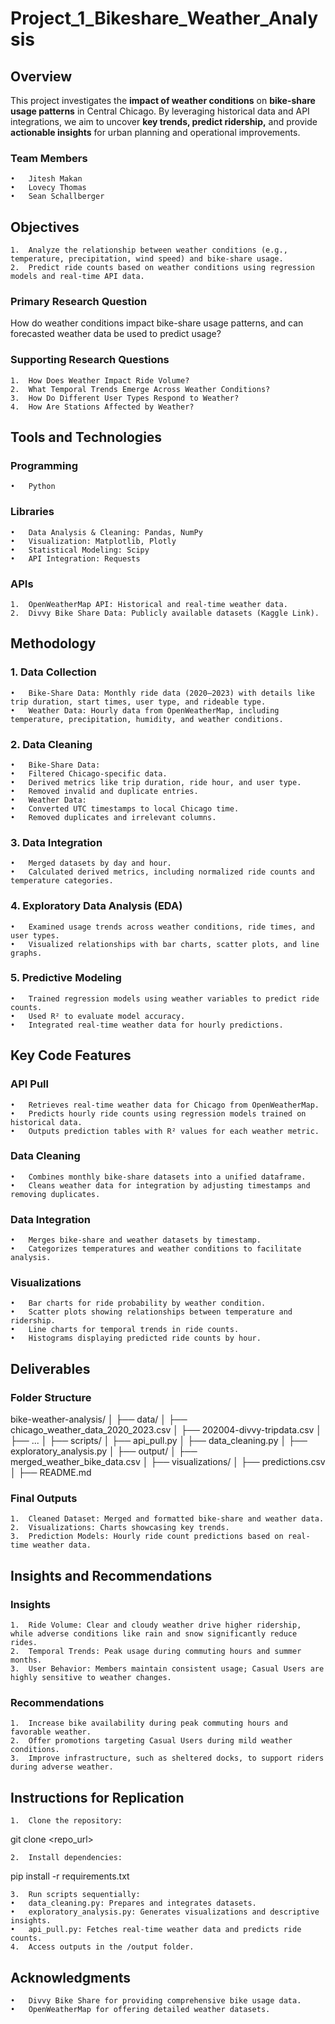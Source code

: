 # Project_1_Bikeshare_Weather_Analysis

## Overview

This project investigates the **impact of weather conditions** on **bike-share usage patterns** in Central Chicago. By leveraging historical data and API integrations, we aim to uncover **key trends, predict ridership,** and provide **actionable insights** for urban planning and operational improvements.

### Team Members
	•	Jitesh Makan
	•	Lovecy Thomas
	•	Sean Schallberger

## Objectives
	1.	Analyze the relationship between weather conditions (e.g., temperature, precipitation, wind speed) and bike-share usage.
	2.	Predict ride counts based on weather conditions using regression models and real-time API data.

### Primary Research Question

How do weather conditions impact bike-share usage patterns, and can forecasted weather data be used to predict usage?

### Supporting Research Questions
	1.	How Does Weather Impact Ride Volume?
	2.	What Temporal Trends Emerge Across Weather Conditions?
	3.	How Do Different User Types Respond to Weather?
	4.	How Are Stations Affected by Weather?

## Tools and Technologies

### Programming
	•	Python

### Libraries
	•	Data Analysis & Cleaning: Pandas, NumPy
	•	Visualization: Matplotlib, Plotly
	•	Statistical Modeling: Scipy
	•	API Integration: Requests

### APIs
	1.	OpenWeatherMap API: Historical and real-time weather data.
	2.	Divvy Bike Share Data: Publicly available datasets (Kaggle Link).

## Methodology

### 1. Data Collection
	•	Bike-Share Data: Monthly ride data (2020–2023) with details like trip duration, start times, user type, and rideable type.
	•	Weather Data: Hourly data from OpenWeatherMap, including temperature, precipitation, humidity, and weather conditions.

### 2. Data Cleaning
	•	Bike-Share Data:
	•	Filtered Chicago-specific data.
	•	Derived metrics like trip duration, ride hour, and user type.
	•	Removed invalid and duplicate entries.
	•	Weather Data:
	•	Converted UTC timestamps to local Chicago time.
	•	Removed duplicates and irrelevant columns.

### 3. Data Integration
	•	Merged datasets by day and hour.
	•	Calculated derived metrics, including normalized ride counts and temperature categories.

### 4. Exploratory Data Analysis (EDA)
	•	Examined usage trends across weather conditions, ride times, and user types.
	•	Visualized relationships with bar charts, scatter plots, and line graphs.

### 5. Predictive Modeling
	•	Trained regression models using weather variables to predict ride counts.
	•	Used R² to evaluate model accuracy.
	•	Integrated real-time weather data for hourly predictions.

## Key Code Features

### API Pull
	•	Retrieves real-time weather data for Chicago from OpenWeatherMap.
	•	Predicts hourly ride counts using regression models trained on historical data.
	•	Outputs prediction tables with R² values for each weather metric.

### Data Cleaning
	•	Combines monthly bike-share datasets into a unified dataframe.
	•	Cleans weather data for integration by adjusting timestamps and removing duplicates.

### Data Integration
	•	Merges bike-share and weather datasets by timestamp.
	•	Categorizes temperatures and weather conditions to facilitate analysis.

### Visualizations
	•	Bar charts for ride probability by weather condition.
	•	Scatter plots showing relationships between temperature and ridership.
	•	Line charts for temporal trends in ride counts.
	•	Histograms displaying predicted ride counts by hour.

## Deliverables

### Folder Structure

bike-weather-analysis/
│
├── data/
│   ├── chicago_weather_data_2020_2023.csv
│   ├── 202004-divvy-tripdata.csv
│   ├── ...
│
├── scripts/
│   ├── api_pull.py
│   ├── data_cleaning.py
│   ├── exploratory_analysis.py
│
├── output/
│   ├── merged_weather_bike_data.csv
│   ├── visualizations/
│   ├── predictions.csv
│
├── README.md

### Final Outputs
	1.	Cleaned Dataset: Merged and formatted bike-share and weather data.
	2.	Visualizations: Charts showcasing key trends.
	3.	Prediction Models: Hourly ride count predictions based on real-time weather data.

## Insights and Recommendations

### Insights
	1.	Ride Volume: Clear and cloudy weather drive higher ridership, while adverse conditions like rain and snow significantly reduce rides.
	2.	Temporal Trends: Peak usage during commuting hours and summer months.
	3.	User Behavior: Members maintain consistent usage; Casual Users are highly sensitive to weather changes.

### Recommendations
	1.	Increase bike availability during peak commuting hours and favorable weather.
	2.	Offer promotions targeting Casual Users during mild weather conditions.
	3.	Improve infrastructure, such as sheltered docks, to support riders during adverse weather.

## Instructions for Replication
	1.	Clone the repository:

git clone <repo_url>


	2.	Install dependencies:

pip install -r requirements.txt


	3.	Run scripts sequentially:
	•	data_cleaning.py: Prepares and integrates datasets.
	•	exploratory_analysis.py: Generates visualizations and descriptive insights.
	•	api_pull.py: Fetches real-time weather data and predicts ride counts.
	4.	Access outputs in the /output folder.

## Acknowledgments
	•	Divvy Bike Share for providing comprehensive bike usage data.
	•	OpenWeatherMap for offering detailed weather datasets.